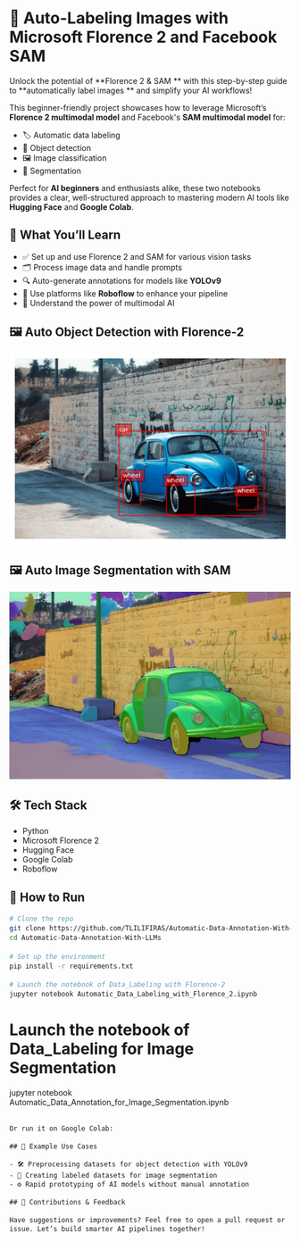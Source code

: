 
# 🎯 Auto-Labeling Images with Microsoft Florence 2 and Facebook SAM

Unlock the potential of **Florence 2 & SAM ** with this step-by-step guide to **automatically label images ** and simplify your AI workflows!

This beginner-friendly project showcases how to leverage Microsoft’s **Florence 2 multimodal model** and Facebook's **SAM multimodal model** for:
- 🏷️ Automatic data labeling
- 🧠 Object detection
- 🖼️ Image classification
- 🧩 Segmentation

Perfect for **AI beginners** and enthusiasts alike, these two notebooks provides a clear, well-structured approach to mastering modern AI tools like **Hugging Face** and **Google Colab**.

## 🚀 What You’ll Learn

- ✅ Set up and use  Florence 2 and SAM for various vision tasks  
- 🗂️ Process image data and handle prompts  
- 🔍 Auto-generate annotations for models like **YOLOv9**  
- 🔧 Use platforms like **Roboflow** to enhance your pipeline  
- 🧠 Understand the power of multimodal AI
## 🖼️ Auto Object Detection with Florence-2
![Example 1](demo1.png)

## 🖼️ Auto Image Segmentation with SAM
![Example 2](151d160d-3420-4548-b76b-c23b786154d0.jpeg)

## 🛠 Tech Stack

- Python  
- Microsoft Florence 2  
- Hugging Face  
- Google Colab  
- Roboflow  

## 📂 How to Run

```bash
# Clone the repo
git clone https://github.com/TLILIFIRAS/Automatic-Data-Annotation-With-LLMs.git 
cd Automatic-Data-Annotation-With-LLMs

# Set up the environment
pip install -r requirements.txt

# Launch the notebook of Data_Labeling with Florence-2
jupyter notebook Automatic_Data_Labeling_with_Florence_2.ipynb
```
# Launch the notebook of Data_Labeling for Image Segmentation 
jupyter notebook Automatic_Data_Annotation_for_Image_Segmentation.ipynb
```

Or run it on Google Colab:  

## 📸 Example Use Cases

- 🛠 Preprocessing datasets for object detection with YOLOv9  
- 🧪 Creating labeled datasets for image segmentation  
- ⚙️ Rapid prototyping of AI models without manual annotation  

## 🤝 Contributions & Feedback

Have suggestions or improvements? Feel free to open a pull request or issue. Let’s build smarter AI pipelines together!
